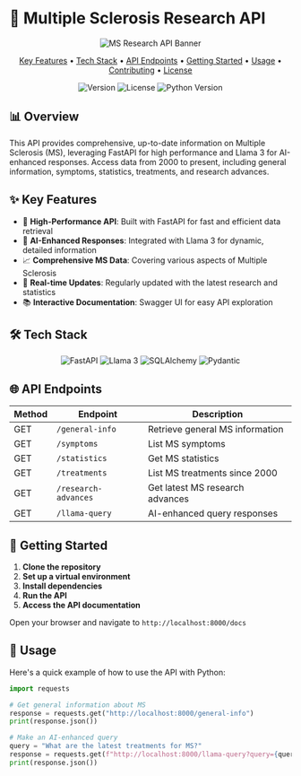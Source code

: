 # 🧠 Multiple Sclerosis Research API

<p align="center">
  <img src="https://fusspflege-nageldesign.com/wp-content/uploads/2024/07/ms_image_api.jpeg" alt="MS Research API Banner">
</p>

<p align="center">
  <a href="#key-features">Key Features</a> •
  <a href="#tech-stack">Tech Stack</a> •
  <a href="#api-endpoints">API Endpoints</a> •
  <a href="#getting-started">Getting Started</a> •
  <a href="#usage">Usage</a> •
  <a href="#contributing">Contributing</a> •
  <a href="#license">License</a>
</p>

<p align="center">
  <img src="https://img.shields.io/badge/version-1.0.0-blue.svg" alt="Version">
  <img src="https://img.shields.io/badge/license-MIT-green.svg" alt="License">
  <img src="https://img.shields.io/badge/python-3.8%2B-blue.svg" alt="Python Version">
</p>

## 📊 Overview

This API provides comprehensive, up-to-date information on Multiple Sclerosis (MS), leveraging FastAPI for high performance and Llama 3 for AI-enhanced responses. Access data from 2000 to present, including general information, symptoms, statistics, treatments, and research advances.

## ✨ Key Features

- 🚀 **High-Performance API**: Built with FastAPI for fast and efficient data retrieval
- 🤖 **AI-Enhanced Responses**: Integrated with Llama 3 for dynamic, detailed information
- 📈 **Comprehensive MS Data**: Covering various aspects of Multiple Sclerosis
- 🔄 **Real-time Updates**: Regularly updated with the latest research and statistics
- 📚 **Interactive Documentation**: Swagger UI for easy API exploration

## 🛠 Tech Stack

<p align="center">
  <img src="https://img.shields.io/badge/FastAPI-005571?style=for-the-badge&logo=fastapi" alt="FastAPI">
  <img src="https://img.shields.io/badge/Llama_3-FF6F61?style=for-the-badge&logo=AI" alt="Llama 3">
  <img src="https://img.shields.io/badge/SQLAlchemy-FF4500?style=for-the-badge&logo=SQL" alt="SQLAlchemy">
  <img src="https://img.shields.io/badge/Pydantic-E92063?style=for-the-badge&logo=Pydantic" alt="Pydantic">
</p>

## 🌐 API Endpoints

| Method | Endpoint | Description |
|--------|----------|-------------|
| GET    | `/general-info` | Retrieve general MS information |
| GET    | `/symptoms` | List MS symptoms |
| GET    | `/statistics` | Get MS statistics |
| GET    | `/treatments` | List MS treatments since 2000 |
| GET    | `/research-advances` | Get latest MS research advances |
| GET    | `/llama-query` | AI-enhanced query responses |

## 🚀 Getting Started

1. **Clone the repository**
2. **Set up a virtual environment**
3. **Install dependencies**
4. **Run the API**
5. **Access the API documentation**

Open your browser and navigate to `http://localhost:8000/docs`

## 📖 Usage

Here's a quick example of how to use the API with Python:

```python
import requests

# Get general information about MS
response = requests.get("http://localhost:8000/general-info")
print(response.json())

# Make an AI-enhanced query
query = "What are the latest treatments for MS?"
response = requests.get(f"http://localhost:8000/llama-query?query={query}")
print(response.json())
